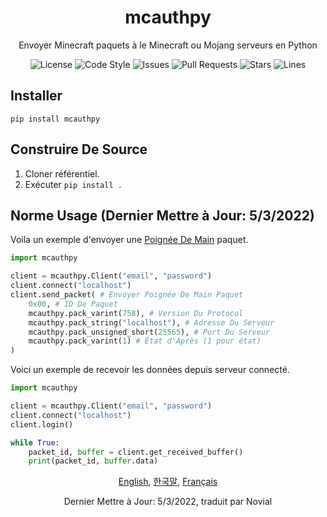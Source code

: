 <div align="center">
    <h1>mcauthpy</h1>
    <p>Envoyer Minecraft paquets à le Minecraft ou Mojang serveurs en Python</p>
    <img src="https://img.shields.io/github/license/novialriptide/mcauthpy" alt="License">
    <img src="https://img.shields.io/badge/code%20style-black-000000.svg" alt="Code Style">
    <img src="https://img.shields.io/github/issues/novialriptide/mcauthpy" alt="Issues">
    <img src="https://img.shields.io/github/issues-pr/novialriptide/mcauthpy" alt="Pull Requests">
    <img src="https://img.shields.io/github/stars/novialriptide/mcauthpy" alt="Stars">
    <img src="https://img.shields.io/tokei/lines/github/novialriptide/mcauthpy" alt="Lines">
</div>

## Installer
```
pip install mcauthpy
```

## Construire De Source
1. Cloner référentiel.
2. Exécuter `pip install .`

## Norme Usage (Dernier Mettre à Jour: 5/3/2022)
Voila un exemple d'envoyer une [Poignée De Main](https://wiki.vg/Protocol#Handshake) paquet.
```python
import mcauthpy

client = mcauthpy.Client("email", "password")
client.connect("localhost")
client.send_packet( # Envoyer Poignée De Main Paquet
    0x00, # ID De Paquet
    mcauthpy.pack_varint(758), # Version Du Protocol
    mcauthpy.pack_string("localhost"), # Adresse Du Serveur
    mcauthpy.pack_unsigned_short(25565), # Port Du Serveur
    mcauthpy.pack_varint(1) # État d'Après (1 pour état)
)
```
Voici un exemple de recevoir les données depuis serveur connecté.
```python
import mcauthpy

client = mcauthpy.Client("email", "password")
client.connect("localhost")
client.login()

while True:
    packet_id, buffer = client.get_received_buffer()
    print(packet_id, buffer.data)
```

<div align="center">
    <p>
        <a href="https://github.com/novialriptide/mcauthpy#readme">English</a>,
        <a href="https://github.com/novialriptide/mcauthpy/blob/main/.github/README.ko.md">한국말</a>,
        <a href="https://github.com/novialriptide/mcauthpy/blob/main/.github/README.fr.md">Français</a>
    </p>
    <p>Dernier Mettre à Jour: 5/3/2022, traduit par Novial</p>
</div>
